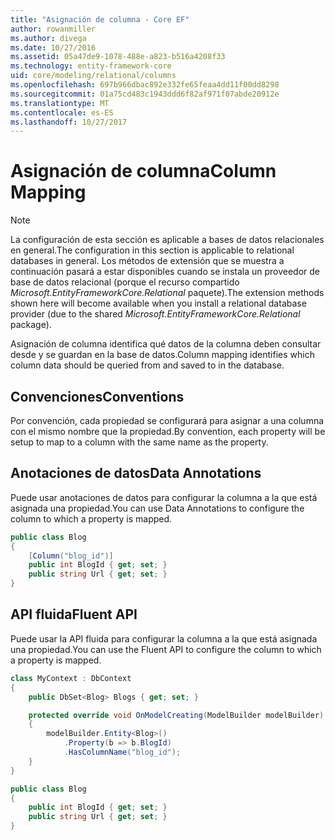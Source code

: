 ```yaml
---
title: "Asignación de columna - Core EF"
author: rowanmiller
ms.author: divega
ms.date: 10/27/2016
ms.assetid: 05a47de9-1078-488e-a823-b516a4208f33
ms.technology: entity-framework-core
uid: core/modeling/relational/columns
ms.openlocfilehash: 697b966dbac892e332fe65feaa4dd11f00dd8298
ms.sourcegitcommit: 01a75cd483c1943ddd6f82af971f07abde20912e
ms.translationtype: MT
ms.contentlocale: es-ES
ms.lasthandoff: 10/27/2017
---
```

# <a name="column-mapping"></a><span data-ttu-id="d13a2-102">Asignación de columna</span><span class="sxs-lookup"><span data-stu-id="d13a2-102">Column Mapping</span></span>

> [!NOTE]  
> <span data-ttu-id="d13a2-103">La configuración de esta sección es aplicable a bases de datos relacionales en general.</span><span class="sxs-lookup"><span data-stu-id="d13a2-103">The configuration in this section is applicable to relational databases in general.</span></span> <span data-ttu-id="d13a2-104">Los métodos de extensión que se muestra a continuación pasará a estar disponibles cuando se instala un proveedor de base de datos relacional (porque el recurso compartido *Microsoft.EntityFrameworkCore.Relational* paquete).</span><span class="sxs-lookup"><span data-stu-id="d13a2-104">The extension methods shown here will become available when you install a relational database provider (due to the shared *Microsoft.EntityFrameworkCore.Relational* package).</span></span>

<span data-ttu-id="d13a2-105">Asignación de columna identifica qué datos de la columna deben consultar desde y se guardan en la base de datos.</span><span class="sxs-lookup"><span data-stu-id="d13a2-105">Column mapping identifies which column data should be queried from and saved to in the database.</span></span>

## <a name="conventions"></a><span data-ttu-id="d13a2-106">Convenciones</span><span class="sxs-lookup"><span data-stu-id="d13a2-106">Conventions</span></span>

<span data-ttu-id="d13a2-107">Por convención, cada propiedad se configurará para asignar a una columna con el mismo nombre que la propiedad.</span><span class="sxs-lookup"><span data-stu-id="d13a2-107">By convention, each property will be setup to map to a column with the same name as the property.</span></span>

## <a name="data-annotations"></a><span data-ttu-id="d13a2-108">Anotaciones de datos</span><span class="sxs-lookup"><span data-stu-id="d13a2-108">Data Annotations</span></span>

<span data-ttu-id="d13a2-109">Puede usar anotaciones de datos para configurar la columna a la que está asignada una propiedad.</span><span class="sxs-lookup"><span data-stu-id="d13a2-109">You can use Data Annotations to configure the column to which a property is mapped.</span></span>

<!-- [!code-csharp[Main](samples/core/relational/Modeling/DataAnnotations/Samples/Relational/Column.cs?highlight=3)] -->
``` csharp
public class Blog
{
    [Column("blog_id")]
    public int BlogId { get; set; }
    public string Url { get; set; }
}
```

## <a name="fluent-api"></a><span data-ttu-id="d13a2-110">API fluida</span><span class="sxs-lookup"><span data-stu-id="d13a2-110">Fluent API</span></span>

<span data-ttu-id="d13a2-111">Puede usar la API fluida para configurar la columna a la que está asignada una propiedad.</span><span class="sxs-lookup"><span data-stu-id="d13a2-111">You can use the Fluent API to configure the column to which a property is mapped.</span></span>

<!-- [!code-csharp[Main](samples/core/relational/Modeling/FluentAPI/Samples/Relational/Column.cs?highlight=7,8,9)] -->
``` csharp
class MyContext : DbContext
{
    public DbSet<Blog> Blogs { get; set; }

    protected override void OnModelCreating(ModelBuilder modelBuilder)
    {
        modelBuilder.Entity<Blog>()
            .Property(b => b.BlogId)
            .HasColumnName("blog_id");
    }
}

public class Blog
{
    public int BlogId { get; set; }
    public string Url { get; set; }
}
```
